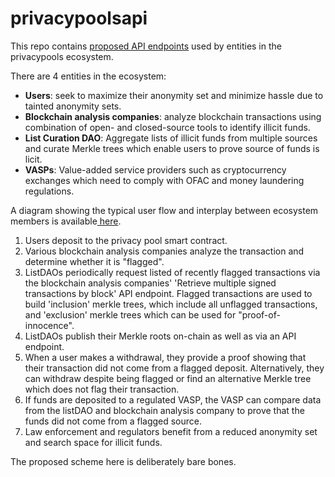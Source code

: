 # privacypoolsapi
This repo contains [proposed API endpoints](https://nickbax.github.io/privacypoolsapi/ "proposed API endpoints") used by entities in the privacypools ecosystem. 

There are 4 entities in the ecosystem: 
- **Users**: seek to maximize their anonymity set and minimize hassle due to tainted anonymity sets.
- **Blockchain analysis companies**: analyze blockchain transactions using combination of open- and closed-source tools to identify illicit funds.
- **List Curation DAO**: Aggregate lists of illicit funds from multiple sources and curate Merkle trees which enable users to prove source of funds is licit.
- **VASPs**: Value-added service providers such as cryptocurrency exchanges which need to comply with OFAC and money laundering regulations. 

A diagram showing the typical user flow and interplay between ecosystem members is available[ here](https://miro.com/app/board/uXjVMY60aSE=/?share_link_id=407558010902 " here"). 
1. Users deposit to the privacy pool smart contract. 
2.  Various blockchain analysis companies analyze the transaction and determine whether it is "flagged".
3. ListDAOs periodically request listed of recently flagged transactions via the blockchain analysis companies' 'Retrieve multiple signed transactions by block' API endpoint. Flagged transactions are used to build 'inclusion' merkle trees, which include all unflagged transactions, and 'exclusion' merkle trees which can be used for "proof-of-innocence". 
4. ListDAOs publish their Merkle roots on-chain as well as via an API endpoint. 
5. When a user makes a withdrawal, they provide a proof showing that their transaction did not come from a flagged deposit.  Alternatively, they can withdraw despite being flagged or find an alternative Merkle tree which does not flag their transaction. 
6. If funds are deposited to a regulated VASP, the VASP can compare data from the listDAO and blockchain analysis company to prove that the funds did not come from a flagged source. 
7. Law enforcement and regulators benefit from a reduced anonymity set and search space for illicit funds. 

The proposed scheme here is deliberately bare bones. 
